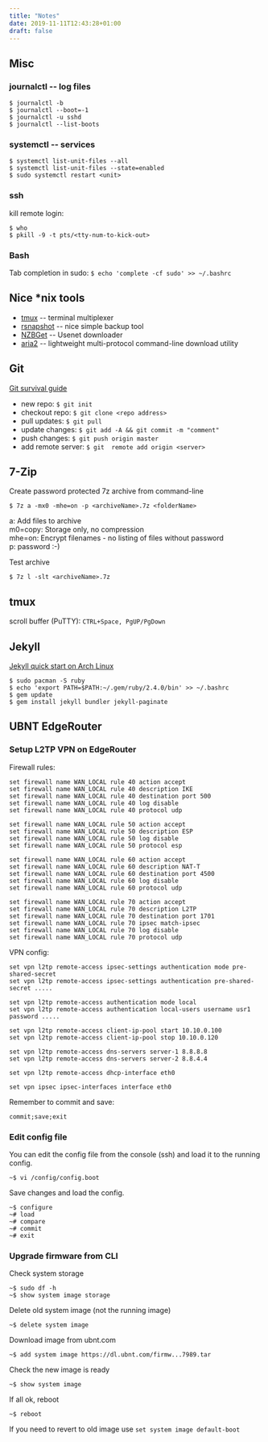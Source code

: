 ```yaml
---
title: "Notes"
date: 2019-11-11T12:43:28+01:00
draft: false
---
```


## Misc
### journalctl -- log files
```
$ journalctl -b
$ journalctl --boot=-1
$ journalctl -u sshd
$ journalctl --list-boots
```

### systemctl -- services
```
$ systemctl list-unit-files --all
$ systemctl list-unit-files --state=enabled
$ sudo systemctl restart <unit>
```

### ssh
kill remote login:
```
$ who
$ pkill -9 -t pts/<tty-num-to-kick-out>
```

### Bash
Tab completion in sudo: `$ echo 'complete -cf sudo' >> ~/.bashrc`

## Nice \*nix tools
* [tmux](https://github.com/tmux/tmux/wiki) -- terminal multiplexer
* [rsnapshot](http://rsnapshot.org/) -- nice simple backup tool
* [NZBGet](https://nzbget.net/) -- Usenet downloader
* [aria2](https://aria2.github.io/) -- lightweight multi-protocol command-line download utility


## Git
[Git survival guide](http://rogerdudler.github.io/git-guide/)  

- new repo: `$ git init` 
- checkout repo: `$ git clone <repo address>` 
- pull updates: `$ git pull` 
- update changes: `$ git add -A && git commit -m "comment"` 
- push changes: `$ git push origin master` 
- add remote server: `$ git  remote add origin <server>` 

## 7-Zip
Create password protected 7z archive from command-line
```
$ 7z a -mx0 -mhe=on -p <archiveName>.7z <folderName>
```
a: Add files to archive  
m0=copy: Storage only, no compression  
mhe=on: Encrypt filenames - no listing of files without password  
p: password :-)  
  
Test archive
```
$ 7z l -slt <archiveName>.7z
```


## tmux
scroll buffer (PuTTY): `CTRL+Space, PgUP/PgDown`

## Jekyll
[Jekyll quick start on Arch Linux](https://jekyllrb.com/docs/)

```
$ sudo pacman -S ruby
$ echo 'export PATH=$PATH:~/.gem/ruby/2.4.0/bin' >> ~/.bashrc
$ gem update
$ gem install jekyll bundler jekyll-paginate
```

## UBNT EdgeRouter 
### Setup L2TP VPN on EdgeRouter

Firewall rules:
```
set firewall name WAN_LOCAL rule 40 action accept
set firewall name WAN_LOCAL rule 40 description IKE
set firewall name WAN_LOCAL rule 40 destination port 500
set firewall name WAN_LOCAL rule 40 log disable
set firewall name WAN_LOCAL rule 40 protocol udp

set firewall name WAN_LOCAL rule 50 action accept
set firewall name WAN_LOCAL rule 50 description ESP
set firewall name WAN_LOCAL rule 50 log disable
set firewall name WAN_LOCAL rule 50 protocol esp

set firewall name WAN_LOCAL rule 60 action accept
set firewall name WAN_LOCAL rule 60 description NAT-T
set firewall name WAN_LOCAL rule 60 destination port 4500
set firewall name WAN_LOCAL rule 60 log disable
set firewall name WAN_LOCAL rule 60 protocol udp

set firewall name WAN_LOCAL rule 70 action accept
set firewall name WAN_LOCAL rule 70 description L2TP
set firewall name WAN_LOCAL rule 70 destination port 1701
set firewall name WAN_LOCAL rule 70 ipsec match-ipsec
set firewall name WAN_LOCAL rule 70 log disable
set firewall name WAN_LOCAL rule 70 protocol udp
```
VPN config:
```
set vpn l2tp remote-access ipsec-settings authentication mode pre-shared-secret
set vpn l2tp remote-access ipsec-settings authentication pre-shared-secret .....

set vpn l2tp remote-access authentication mode local
set vpn l2tp remote-access authentication local-users username usr1 password .....

set vpn l2tp remote-access client-ip-pool start 10.10.0.100
set vpn l2tp remote-access client-ip-pool stop 10.10.0.120

set vpn l2tp remote-access dns-servers server-1 8.8.8.8
set vpn l2tp remote-access dns-servers server-2 8.8.4.4

set vpn l2tp remote-access dhcp-interface eth0

set vpn ipsec ipsec-interfaces interface eth0
```
Remember to commit and save:
```
commit;save;exit
```

### Edit config file
You can edit the config file from the console (ssh) and load it to the running config.
```
~$ vi /config/config.boot
```
Save changes and load the config.
```
~$ configure
~# load
~# compare
~# commit
~# exit
```

### Upgrade firmware from CLI
Check system storage
```
~$ sudo df -h
~$ show system image storage
```
Delete old system image (not the running image)
```
~$ delete system image
```
Download image from ubnt.com
```
~$ add system image https://dl.ubnt.com/firmw...7989.tar
```
Check the new image is ready
```
~$ show system image
```
If all ok, reboot
```
~$ reboot
```
If you need to revert to old image use `set system image default-boot`

